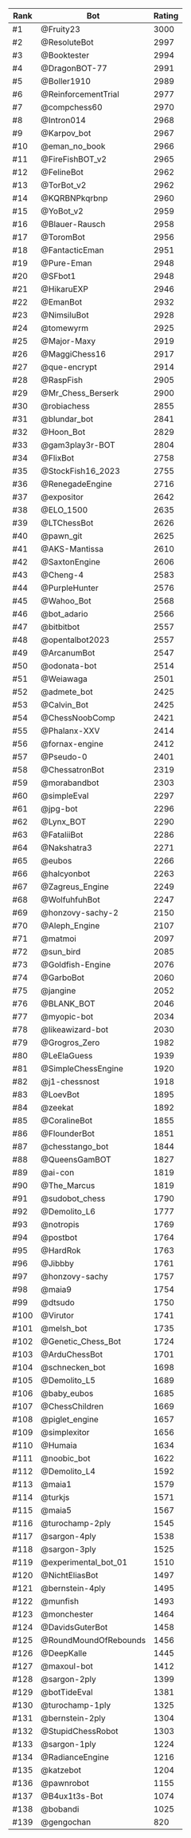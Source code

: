 Rank|Bot|Rating
---|---|---
#1|@Fruity23|3000
#2|@ResoluteBot|2997
#3|@Booktester|2994
#4|@DragonBOT-77|2991
#5|@Boller1910|2989
#6|@ReinforcementTrial|2977
#7|@compchess60|2970
#8|@Intron014|2968
#9|@Karpov_bot|2967
#10|@eman_no_book|2966
#11|@FireFishBOT_v2|2965
#12|@FelineBot|2962
#13|@TorBot_v2|2962
#14|@KQRBNPkqrbnp|2960
#15|@YoBot_v2|2959
#16|@Blauer-Rausch|2958
#17|@ToromBot|2956
#18|@FantacticEman|2951
#19|@Pure-Eman|2948
#20|@SFbot1|2948
#21|@HikaruEXP|2946
#22|@EmanBot|2932
#23|@NimsiluBot|2928
#24|@tomewyrm|2925
#25|@Major-Maxy|2919
#26|@MaggiChess16|2917
#27|@que-encrypt|2914
#28|@RaspFish|2905
#29|@Mr_Chess_Berserk|2900
#30|@robiachess|2855
#31|@blundar_bot|2841
#32|@Hoon_Bot|2829
#33|@gam3play3r-BOT|2804
#34|@FlixBot|2758
#35|@StockFish16_2023|2755
#36|@RenegadeEngine|2716
#37|@expositor|2642
#38|@ELO_1500|2635
#39|@LTChessBot|2626
#40|@pawn_git|2625
#41|@AKS-Mantissa|2610
#42|@SaxtonEngine|2606
#43|@Cheng-4|2583
#44|@PurpleHunter|2576
#45|@Wahoo_Bot|2568
#46|@bot_adario|2566
#47|@bitbitbot|2557
#48|@opentalbot2023|2557
#49|@ArcanumBot|2547
#50|@odonata-bot|2514
#51|@Weiawaga|2501
#52|@admete_bot|2425
#53|@Calvin_Bot|2425
#54|@ChessNoobComp|2421
#55|@Phalanx-XXV|2414
#56|@fornax-engine|2412
#57|@Pseudo-0|2401
#58|@ChessatronBot|2319
#59|@morabandbot|2303
#60|@simpleEval|2297
#61|@jpg-bot|2296
#62|@Lynx_BOT|2290
#63|@FataliiBot|2286
#64|@Nakshatra3|2271
#65|@eubos|2266
#66|@halcyonbot|2263
#67|@Zagreus_Engine|2249
#68|@WolfuhfuhBot|2247
#69|@honzovy-sachy-2|2150
#70|@Aleph_Engine|2107
#71|@matmoi|2097
#72|@sun_bird|2085
#73|@Goldfish-Engine|2076
#74|@GarboBot|2060
#75|@jangine|2052
#76|@BLANK_BOT|2046
#77|@myopic-bot|2034
#78|@likeawizard-bot|2030
#79|@Grogros_Zero|1982
#80|@LeElaGuess|1939
#81|@SimpleChessEngine|1920
#82|@j1-chessnost|1918
#83|@LoevBot|1895
#84|@zeekat|1892
#85|@CoralineBot|1855
#86|@FlounderBot|1851
#87|@chesstango_bot|1844
#88|@QueensGamBOT|1827
#89|@ai-con|1819
#90|@The_Marcus|1819
#91|@sudobot_chess|1790
#92|@Demolito_L6|1777
#93|@notropis|1769
#94|@postbot|1764
#95|@HardRok|1763
#96|@Jibbby|1761
#97|@honzovy-sachy|1757
#98|@maia9|1754
#99|@dtsudo|1750
#100|@Virutor|1741
#101|@melsh_bot|1735
#102|@Genetic_Chess_Bot|1724
#103|@ArduChessBot|1701
#104|@schnecken_bot|1698
#105|@Demolito_L5|1689
#106|@baby_eubos|1685
#107|@ChessChildren|1669
#108|@piglet_engine|1657
#109|@simplexitor|1656
#110|@Humaia|1634
#111|@noobic_bot|1622
#112|@Demolito_L4|1592
#113|@maia1|1579
#114|@turkjs|1571
#115|@maia5|1567
#116|@turochamp-2ply|1545
#117|@sargon-4ply|1538
#118|@sargon-3ply|1525
#119|@experimental_bot_01|1510
#120|@NichtEliasBot|1497
#121|@bernstein-4ply|1495
#122|@munfish|1493
#123|@monchester|1464
#124|@DavidsGuterBot|1458
#125|@RoundMoundOfRebounds|1456
#126|@DeepKalle|1445
#127|@maxoul-bot|1412
#128|@sargon-2ply|1399
#129|@botTideEval|1381
#130|@turochamp-1ply|1325
#131|@bernstein-2ply|1304
#132|@StupidChessRobot|1303
#133|@sargon-1ply|1224
#134|@RadianceEngine|1216
#135|@katzebot|1204
#136|@pawnrobot|1155
#137|@B4ux1t3s-Bot|1074
#138|@bobandi|1025
#139|@gengochan|820
